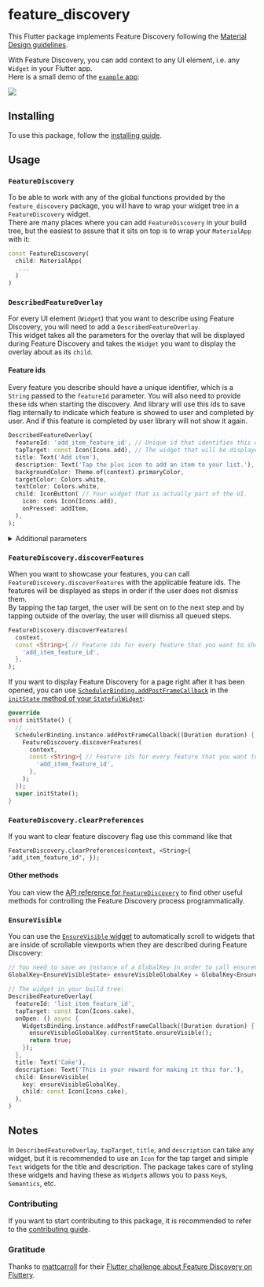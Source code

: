 # feature_discovery

This Flutter package implements Feature Discovery following the [Material Design guidelines](https://material.io/archive/guidelines/growth-communications/feature-discovery.html).  

With Feature Discovery, you can add context to any UI element, i.e. any `Widget` in your Flutter app.  
Here is a small demo of the [`example` app](https://pub.dev/packages/feature_discovery#-example-tab-):

[![](https://media.giphy.com/media/TJlOkURETOPiucHNRC/giphy.gif)](https://media.giphy.com/media/TJlOkURETOPiucHNRC/giphy.gif)

## Installing

To use this package, follow the [installing guide](https://pub.dev/packages/feature_discovery#-installing-tab-).

## Usage

### `FeatureDiscovery`

To be able to work with any of the global functions provided by the `feature_discovery` package, you will have to wrap your widget tree in a `FeatureDiscovery` widget.    
There are many places where you can add `FeatureDiscovery` in your build tree, but the easiest to assure that it sits on top is to wrap your `MaterialApp` with it:
```dart
const FeatureDiscovery(
  child: MaterialApp(
   ...
  )
)
```

### `DescribedFeatureOverlay`

For every UI element (`Widget`) that you want to describe using Feature Discovery, you will need to add a `DescribedFeatureOverlay`.  
This widget takes all the parameters for the overlay that will be displayed during Feature Discovery and takes the `Widget` you want to display the overlay about as its `child`.

#### Feature ids

Every feature you describe should have a unique identifier, which is a `String` passed to the `featureId` parameter. You will also need to provide these ids when starting the discovery.
And library will use this ids to save flag internally to indicate which feature is showed to user and completed by user.
And if this feature is completed by user library will not show it again.

```dart
DescribedFeatureOverlay(
  featureId: 'add_item_feature_id', // Unique id that identifies this overlay.
  tapTarget: const Icon(Icons.add), // The widget that will be displayed as the tap target.
  title: Text('Add item'),
  description: Text('Tap the plus icon to add an item to your list.'),
  backgroundColor: Theme.of(context).primaryColor,
  targetColor: Colors.white,
  textColor: Colors.white,
  child: IconButton( // Your widget that is actually part of the UI.
    icon: cons Icon(Icons.add),
    onPressed: addItem,
  ),
);
```

<details>
<summary>Additional parameters</summary>

#### `contentLocation`

This is `ContentLocation.trivial` by default, however, the package cannot always determine the correct placement for the overlay. In those cases, you can provide either of these two:

 * `ContentLocation.below`: Text is displayed below the target.
  
 * `ContentLocation.above`: Text is displayed above the target.

#### `onComplete`

```dart
   onComplete: () async {
    // Executed when the tap target is tapped. The overlay will not close before
    // this function returns and after that, the next step will be opened.
    print('Target tapped.');
    // You can prevent completion by returning false.
    return true;
  },
```

#### `onDismiss`

```dart
  onDismiss: () async {
    // Called when the user taps outside of the overlay, trying to dismiss it.
    print('Overlay dismissed.');
    // You can prevent dismissal by returning false.
    return true;
  },
```

#### `onOpen`

```dart
  onOpen: () async {
    // This callback is called before the overlay is displayed.
    print('The overlay is about to be displayed.');
    // If you return false, the overlay will not be opened and the next step
    // will be attempted to open.
    return true;
  },
```

#### `enablePulsingAnimation`

This is set to `true` by default, but you can disable the pulsing animation about the tap target by setting this to `false`.

#### `allowShowingDuplicate`

If multiple `DescribedFeatureOverlay`s have the same `featureId`, they will interfere with each other during discovery and if you want to display multiple overlays at the same time, you will have to set `allowShowingDuplicate` to `true` for all of them.

#### `overflowMode`

This is `OverflowMode.ignore` by default, which will simply render the content you pass to `title` and `description`, even if it overflows the background area, i.e. the circle of the overlay. Alternatively, you can specify any of the following if you desire different behavior:

 * `OverflowMode.clipContent` will clip any content that is outside of the inner area (the background's circle).
 
 * `OverflowMode.extendBackground` will expand the background circle if necessary.
 
 * `OverflowMode.wrapBackground` will expand the background circle if necessary, but also shrink it if the content is smaller than the default background size. 

</details>

### `FeatureDiscovery.discoverFeatures`

When you want to showcase your features, you can call `FeatureDiscovery.discoverFeatures` with the applicable feature ids. The features will be displayed as steps in order if the user does not dismiss them.  
By tapping the tap target, the user will be sent on to the next step and by tapping outside of the overlay, the user will dismiss all queued steps.

```dart
FeatureDiscovery.discoverFeatures(
  context,
  const <String>{ // Feature ids for every feature that you want to showcase in order.
    'add_item_feature_id',
  },
);
```

If you want to display Feature Discovery for a page right after it has been opened, you can use [`SchedulerBinding.addPostFrameCallback`](https://api.flutter.dev/flutter/scheduler/SchedulerBinding/addPostFrameCallback.html) in the [`initState` method of your `StatefulWidget`](https://api.flutter.dev/flutter/widgets/State/initState.html):

```dart
@override
void initState() {
  // ...
  SchedulerBinding.instance.addPostFrameCallback((Duration duration) {
    FeatureDiscovery.discoverFeatures(
      context,
      const <String>{ // Feature ids for every feature that you want to showcase in order.
        'add_item_feature_id',
      },
    ); 
  });
  super.initState();
}
```
### `FeatureDiscovery.clearPreferences`

If you want to clear feature discovery flag use this command like that
```
FeatureDiscovery.clearPreferences(context, <String>{ 'add_item_feature_id', });
```

#### Other methods

You can view the [API reference for `FeatureDiscovery`](https://pub.dev/documentation/feature_discovery/latest/feature_discovery/FeatureDiscovery-class.html#static-methods) to find other useful methods for controlling the Feature Discovery process programmatically.


### `EnsureVisible`

You can use the [`EnsureVisible` widget](https://pub.dev/documentation/feature_discovery/latest/feature_discovery/EnsureVisible-class.html) to automatically scroll to widgets that are inside of scrollable viewports when they are described during Feature Discovery:

```dart
// You need to save an instance of a GlobalKey in order to call ensureVisible in onOpen.
GlobalKey<EnsureVisibleState> ensureVisibleGlobalKey = GlobalKey<EnsureVisibleState>();

// The widget in your build tree:
DescribedFeatureOverlay(
  featureId: 'list_item_feature_id',
  tapTarget: const Icon(Icons.cake),
  onOpen: () async {
    WidgetsBinding.instance.addPostFrameCallback((Duration duration) {
      ensureVisibleGlobalKey.currentState.ensureVisible();
      return true;
    });
  },
  title: Text('Cake'),
  description: Text('This is your reward for making it this far.'),
  child: EnsureVisible(
    key: ensureVisibleGlobalKey,
    child: const Icon(Icons.cake),
  ),
)
```

## Notes

In `DescribedFeatureOverlay`, `tapTarget`, `title`, and `description` can take any widget, but it is recommended to use an `Icon` for the tap target and simple `Text` widgets for the title and description. The package takes care of styling these widgets and having these as `Widget`s allows you to pass `Key`s, `Semantics`, etc.

### Contributing

If you want to start contributing to this package, it is recommended to refer to the [contributing guide](https://github.com/ayalma/feature_discovery/blob/master/CONTRIBUTING.md).

### Gratitude 

Thanks to [mattcarroll](https://medium.com/@mattcarroll) for their [Flutter challenge about Feature Discovery on Fluttery](https://youtu.be/Xm0ELlBtNWM).
